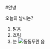 #안녕

오늘의 날씨는?

1. 맑음
2. 흐림
3. 눈
   ![폼폼푸린](https://i.namu.wiki/i/Bp5f1teiKNAAlAV30WKxnWZZOsQQkCGFZg0OdYB36V-7ADJ0805vE4NmWPD9HqmdSX4Wg9iDJSKXrsyJGlkhN6jUBN6Dk8QJ3hSwd13JyKcyA0_oxQ71Ul6-CZTaCPwz2DjLDkrFCUxJi2dew2JDaA.webp)
   음
